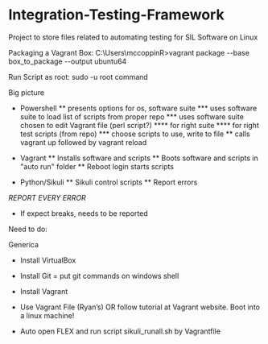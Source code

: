 # Integration-Testing-Framework
Project to store files related to automating testing for SIL Software on Linux

Packaging a Vagrant Box: 
C:\Users\mccoppinR>vagrant package --base box_to_package
--output ubuntu64

Run Script as root: sudo -u root command

Big picture
* Powershell 
** presents options for os, software suite
*** uses software suite to load list of scripts from proper repo
*** uses software suite chosen to edit Vagrant file (perl script?)
**** for right suite 
**** for right test scripts (from repo)
*** choose scripts to use, write to file
** calls vagrant up followed by vagrant reload

* Vagrant
** Installs software and scripts
** Boots software and scripts in "auto run" folder
** Reboot login starts scripts

* Python/Sikuli
** Sikuli control scripts
** Report errors

*REPORT EVERY ERROR*
* If expect breaks, needs to be reported


Need to do:

Generica

  * Install VirtualBox

  * Install Git  =  put git commands on windows shell

  * Install Vagrant

  * Use Vagrant File (Ryan’s) OR follow tutorial at Vagrant website. Boot into a linux machine!

  * Auto open FLEX and run script sikuli_runall.sh by Vagrantfile

